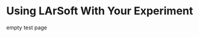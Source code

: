 Using LArSoft With Your Experiment
==========================================================================

empty test page
